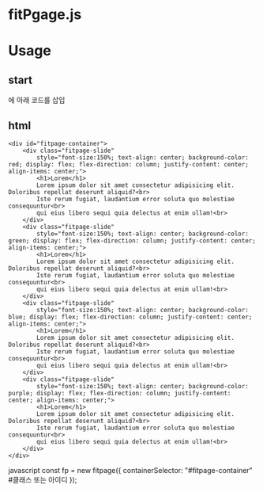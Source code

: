 fitPgage.js
===========
# Usage
## start
<heal>에 아래 코드를 삽입
    <script src="../dist/fitpage.js"></script>
    <link rel="stylesheet" href="../dist/fitpage.css">
## html
    <div id="fitpage-container">
        <div class="fitpage-slide"
            style="font-size:150%; text-align: center; background-color: red; display: flex; flex-direction: column; justify-content: center; align-items: center;">
            <h1>Lorem</h1>
            Lorem ipsum dolor sit amet consectetur adipisicing elit. Doloribus repellat deserunt aliquid?<br>
            Iste rerum fugiat, laudantium error soluta quo molestiae consequuntur<br>
            qui eius libero sequi quia delectus at enim ullam!<br>
        </div>
        <div class="fitpage-slide"
            style="font-size:150%; text-align: center; background-color: green; display: flex; flex-direction: column; justify-content: center; align-items: center;">
            <h1>Lorem</h1>
            Lorem ipsum dolor sit amet consectetur adipisicing elit. Doloribus repellat deserunt aliquid?<br>
            Iste rerum fugiat, laudantium error soluta quo molestiae consequuntur<br>
            qui eius libero sequi quia delectus at enim ullam!<br>
        </div>
        <div class="fitpage-slide"
            style="font-size:150%; text-align: center; background-color: blue; display: flex; flex-direction: column; justify-content: center; align-items: center;">
            <h1>Lorem</h1>
            Lorem ipsum dolor sit amet consectetur adipisicing elit. Doloribus repellat deserunt aliquid?<br>
            Iste rerum fugiat, laudantium error soluta quo molestiae consequuntur<br>
            qui eius libero sequi quia delectus at enim ullam!<br>
        </div>
        <div class="fitpage-slide"
            style="font-size:150%; text-align: center; background-color: purple; display: flex; flex-direction: column; justify-content: center; align-items: center;">
            <h1>Lorem</h1>
            Lorem ipsum dolor sit amet consectetur adipisicing elit. Doloribus repellat deserunt aliquid?<br>
            Iste rerum fugiat, laudantium error soluta quo molestiae consequuntur<br>
            qui eius libero sequi quia delectus at enim ullam!<br>
        </div>
    </div>
javascript
    const fp = new fitpage({
        containerSelector: "#fitpage-container"
        #클래스 또는 아이디
    });